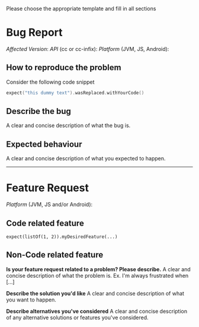 Please choose the appropriate template and fill in all sections  

# Bug Report

*Affected Version*:
*API* (cc or cc-infix):
*Platform* (JVM, JS, Android): 

## How to reproduce the problem  
Consider the following code snippet
```kotlin
expect("this dummy text").wasReplaced.withYourCode()
```

## Describe the bug
A clear and concise description of what the bug is.

## Expected behaviour
A clear and concise description of what you expected to happen.


<hr/>

# Feature Request

*Platform* (JVM, JS and/or Android): 

## Code related feature
```
expect(listOf(1, 2)).myDesiredFeature(...)
```

## Non-Code related feature
**Is your feature request related to a problem? Please describe.**
A clear and concise description of what the problem is. Ex. I'm always frustrated when [...]

**Describe the solution you'd like**
A clear and concise description of what you want to happen.

**Describe alternatives you've considered**
A clear and concise description of any alternative solutions or features you've considered.

